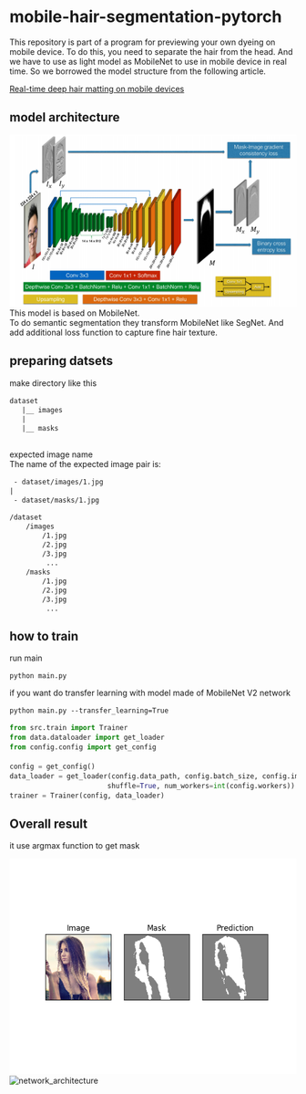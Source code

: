 # mobile-hair-segmentation-pytorch
This repository is part of a program for previewing your own dyeing on mobile device.
To do this, you need to separate the hair from the head.
And we have to use as light model as MobileNet to use in mobile device in real time.
So we borrowed the model structure from the following article.  
  
[Real-time deep hair matting on mobile devices](https://arxiv.org/abs/1712.07168) 

## model architecture
![network_architecture](./image/network_architecture.PNG)   
This model is based on MobileNet.  
To do semantic segmentation they transform MobileNet like SegNet.
And add additional loss function to capture fine hair texture.
## preparing datsets
make directory like this
```
dataset
   |__ images
   |
   |__ masks
   
```
expected image name  
The name of the expected image pair is:  
```
 - dataset/images/1.jpg 
| 
 - dataset/masks/1.jpg  
```

```
/dataset
    /images
        /1.jpg
        /2.jpg
        /3.jpg 
         ...
    /masks
        /1.jpg
        /2.jpg
        /3.jpg 
         ...
```
## how to train
run main
```
python main.py
```
if you want do transfer learning with model made of MobileNet V2 network
```
python main.py --transfer_learning=True
```
``` python
from src.train import Trainer
from data.dataloader import get_loader
from config.config import get_config

config = get_config()
data_loader = get_loader(config.data_path, config.batch_size, config.image_size,
                        shuffle=True, num_workers=int(config.workers))
trainer = Trainer(config, data_loader)
```

## Overall result
it use argmax function to get mask  

![network_architecture](./image/sample_image.PNG)
![network_architecture](./image/webcam.gif)
